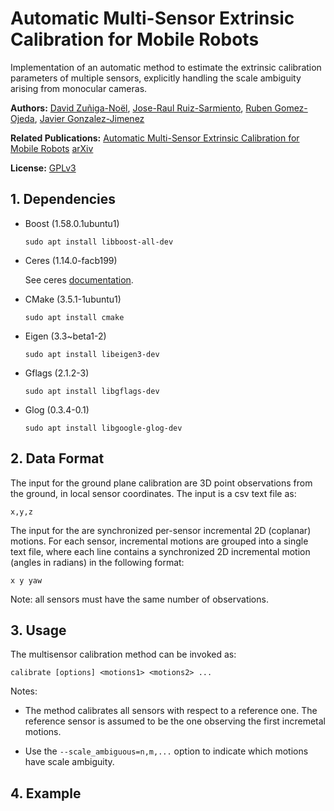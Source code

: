 # Automatic Multi-Sensor Extrinsic Calibration for Mobile Robots
Implementation of an automatic method to estimate the extrinsic calibration parameters of multiple sensors, explicitly handling the scale ambiguity arising from monocular cameras.

**Authors:** [David Zuñiga-Noël](http://mapir.uma.es/dzuniga), [Jose-Raul Ruiz-Sarmiento](https://mapir.isa.uma.es/mapirwebsite/?p=1366), [Ruben Gomez-Ojeda](https://mapir.isa.uma.es/mapirwebsite/?p=2155), [Javier Gonzalez-Jimenez](https://mapir.isa.uma.es/mapirwebsite/?p=1536)

**Related Publications:** [Automatic Multi-Sensor Extrinsic Calibration for Mobile Robots](https://doi.org/10.1109/LRA.2021.3091407) [arXiv](https://arxiv.org/abs/1906.04670)

**License:**  [GPLv3](https://raw.githubusercontent.com/dzunigan/robot_autocalibration/master/LICENSE.txt)

## 1. Dependencies

* Boost (1.58.0.1ubuntu1)
   ```
   sudo apt install libboost-all-dev
   ```
* Ceres (1.14.0-facb199)

   See ceres [documentation](http://ceres-solver.org/installation.html#linux).
   
* CMake (3.5.1-1ubuntu1)
   ```
   sudo apt install cmake
   ```
* Eigen (3.3~beta1-2)
   ```
   sudo apt install libeigen3-dev
   ```
* Gflags (2.1.2-3)
   ```
   sudo apt install libgflags-dev
   ```
* Glog (0.3.4-0.1)
   ```
   sudo apt install libgoogle-glog-dev
   ```

## 2. Data Format

The input for the ground plane calibration are 3D point observations from the ground, in local sensor coordinates. The input is a csv text file as:
```
x,y,z
```

The input for the  are synchronized per-sensor incremental 2D (coplanar) motions. For each sensor, incremental motions are grouped into a single text file, where each line contains a synchronized 2D incremental motion (angles in radians) in the following format:
```
x y yaw
```

Note: all sensors must have the same number of observations.

## 3. Usage

The multisensor calibration method can be invoked as:
```
calibrate [options] <motions1> <motions2> ...
```

Notes:

* The method calibrates all sensors with respect to a reference one. The reference sensor is assumed to be the one observing the first incremetal motions.

* Use the `--scale_ambiguous=n,m,...` option to indicate which motions have scale ambiguity.

## 4. Example


